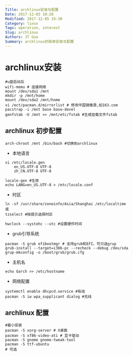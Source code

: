 ```yaml
---
Title: archlinux安装与配置
Date: 2017-12-03 10:20
Modified: 2017-12-05 19:30
Category: linux
Tags: operation, interest
Slug: archlinux
Authors: JT Guo
Summary: archlinux的简单安装与配置
---
```

# archlinux安装

```shell
#u盘启动后
wifi-memu # 连接网络
mount /dev/sda1 /mnt
mkdir -p /mnt/home
mount /dev/sda2 /mnt/home
vi /ect/pacman.d/mirrorlist # 修改中国镜像源,如163.com
pacstrap -i /mnt base base-devel
genfstab -U /mnt >> /mnt/etc/fstab #生成挂载文件fstab
```

## archlinux 初步配置

```shell
arch-chroot /mnt /bin/bash #切换到archlinux
```

* 本地语言

```shell
vi /etc/locale.gen
    en_US.UTF-8 UTF-8
    zh_CN.UTF-8 UTF-8

locale-gen #生效
echo LANG=en_US.UTF-8 > /etc/locale.conf
```

<!--more-->

* 时区

```shell
ln -sf /usr/share/zoneinfo/Asia/Shanghai /etc/localtime
或
tzselect #按提示选择时区

hwclock --systohc --utc #设置硬件时间
```

* grub引导系统

```shell
pacman -S grub efibootmgr # 支持grub和EFI，可只选grup
grub-install --target=i386-pc --recheck --debug /dev/sda
grup-mkconfig -o /boot/grub/grub.cfg
```

* 主机名

```shell
echo Garch >> /etc/hostname
```

* 网络配置

```shell
systemctl enable dhcpcd.service #有线
pacman -S iw wpa_supplicant dialog #无线
```

## archlinux 配置

```shell
#最小安装
pacman -S xorg-server # X桌面
pacman -S xf86-video-ati # 显卡驱动
pacman -S gnome gnome-tweak-tool
pacman -S ttf-ubuntu
# 可选

```